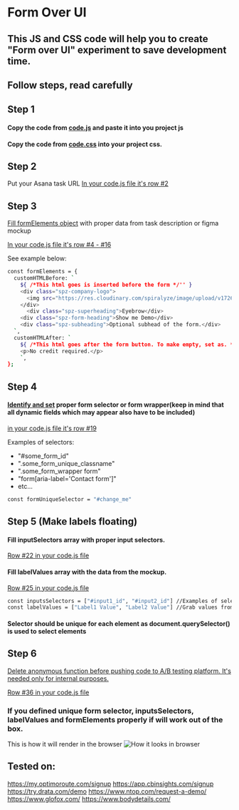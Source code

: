 # Form Over UI

## This JS and CSS code will help you to create "Form over UI" experiment to save development time.

## Follow steps, read carefully

## Step 1

#### Copy the code from [code.js](code.js) and paste it into you project js

#### Copy the code from [code.css](code.css) into your project css.

## Step 2

Put your Asana task URL
<u>In your code.js file it's row #2</u>

## Step 3

<u>Fill formElements object</u> with proper data from task description or figma mockup

<u>In your code.js file it's row #4 - #16</u>

See example below:

```sh
const formElements = {
  customHTMLBefore: `
	${ /*This html goes is inserted before the form */'' }
    <div class="spz-company-logo">
      <img src="https://res.cloudinary.com/spiralyze/image/upload/v1726515821/Code_Templates_assets/Form_Over_UI/placholder_logo.svg"/>
    </div>
	  <div class="spz-superheading">Eyebrow</div>
    <div class="spz-form-heading">Show me Demo</div>
    <div class="spz-subheading">Optional subhead of the form.</div>
  `,
  customHTMLAfter: `
    ${ /*This html goes after the form button. To make empty, set as. */'' }
    <p>No credit required.</p>
    `,
};
```

## Step 4

#### <u>Identify and set</u> proper form selector or form wrapper(keep in mind that all dynamic fields which may appear also have to be included)

<u>in your code.js file it's row #19</u>

Examples of selectors:
- "#some_form_id"
- ".some_form_unique_classname"
- ".some_form_wrapper form"
- "form[aria-label='Contact form']"
- etc...

```sh
const formUniqueSelector = "#change_me"
```

## Step 5 (Make labels floating)
#### Fill inputSelectors array with proper input selectors.

<u>Row #22 in your code.js file</u>

#### Fill labelValues array with the data from the mockup.

<u>Row #25 in your code.js file</u>

```sh
const inputsSelectors = ["#input1_id", "#input2_id"] //Examples of selectors: "#some_input_id", ".some_input_unique_classname", "input[name='FirstName']" etc...
const labelValues = ["Label1 Value", "Label2 Value"] //Grab values from Figma design: "First Name", "Last Name", "Email" etc...
```
#### Selector should be unique for each element as document.querySelector() is used to select elements

## Step 6

<u>Delete anonymous function before pushing code to A/B testing platform. It's needed only for internal purposes.</u>

<u>Row #36 in your code.js file</u>

### If you defined unique form selector, inputsSelectors, labelValues  and formElements properly if will work out of the box.

This is how it will render in the browser
![How it looks in browser](how-it-looks.png)

## Tested on:

https://my.optimoroute.com/signup
https://app.cbinsights.com/signup
https://try.drata.com/demo
https://www.ntop.com/request-a-demo/
https://www.glofox.com/
https://www.bodydetails.com/